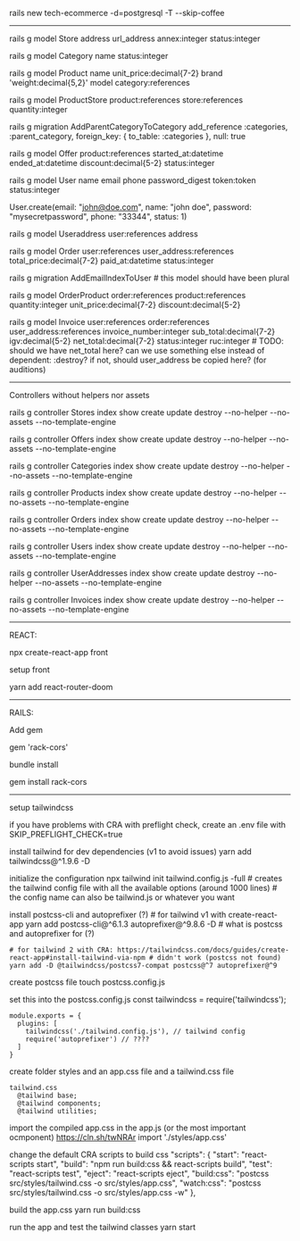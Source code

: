 rails new tech-ecommerce -d=postgresql -T --skip-coffee

---

rails g model Store address url_address annex:integer status:integer

rails g model Category name status:integer

rails g model Product name unit_price:decimal{7-2} brand 'weight:decimal{5,2}' model category:references

rails g model ProductStore product:references store:references quantity:integer

rails g migration AddParentCategoryToCategory
add_reference :categories, :parent_category, foreign_key: { to_table: :categories }, null: true

rails g model Offer product:references started_at:datetime ended_at:datetime discount:decimal{5-2} status:integer

rails g model User name email phone password_digest token:token status:integer

User.create(email: "john@doe.com", name: "john doe", password: "mysecretpassword", phone: "33344", status: 1)

rails g model Useraddress user:references address

rails g model Order user:references user_address:references total_price:decimal{7-2} paid_at:datetime status:integer

rails g migration AddEmailIndexToUser # this model should have been plural

rails g model OrderProduct order:references product:references quantity:integer unit_price:decimal{7-2} discount:decimal{5-2}

rails g model Invoice user:references order:references user_address:references invoice_number:integer sub_total:decimal{7-2} igv:decimal{5-2} net_total:decimal{7-2} status:integer ruc:integer # TODO: should we have net_total here? can we use something else instead of dependent: :destroy? if not, should user_address be copied here? (for auditions)

---

Controllers without helpers nor assets

rails g controller Stores index show create update destroy --no-helper --no-assets --no-template-engine

rails g controller Offers index show create update destroy --no-helper --no-assets --no-template-engine

rails g controller Categories index show create update destroy --no-helper --no-assets --no-template-engine

rails g controller Products index show create update destroy --no-helper --no-assets --no-template-engine

rails g controller Orders index show create update destroy --no-helper --no-assets --no-template-engine

rails g controller Users index show create update destroy --no-helper --no-assets --no-template-engine

rails g controller UserAddresses index show create update destroy --no-helper --no-assets --no-template-engine

rails g controller Invoices index show create update destroy --no-helper --no-assets --no-template-engine

---

REACT:

npx create-react-app front

setup front

yarn add react-router-doom

---

RAILS:

Add gem

gem 'rack-cors'

bundle install

gem install rack-cors

-----

setup tailwindcss

  if you have problems with CRA with preflight check, create an .env file with
    SKIP_PREFLIGHT_CHECK=true

  install tailwind for dev dependencies (v1 to avoid issues)
    yarn add tailwindcss@^1.9.6 -D

  initialize the configuration 
    npx tailwind init tailwind.config.js -full # creates the tailwind config file with all the available options (around 1000 lines)
    # the config name can also be tailwind.js or whatever you want

  install postcss-cli and autoprefixer (?)
    # for tailwind v1 with create-react-app
    yarn add postcss-cli@^6.1.3 autoprefixer@^9.8.6 -D # what is postcss and autoprefixer for (?)

    # for tailwind 2 with CRA: https://tailwindcss.com/docs/guides/create-react-app#install-tailwind-via-npm # didn't work (postcss not found)
    yarn add -D @tailwindcss/postcss7-compat postcss@^7 autoprefixer@^9

  create postcss file
    touch postcss.config.js

  set this into the postcss.config.js
    const tailwindcss = require('tailwindcss');

    module.exports = {
      plugins: [
        tailwindcss('./tailwind.config.js'), // tailwind config
        require('autoprefixer') // ????
      ] 
    }

  create folder styles and an app.css file and a tailwind.css file

    tailwind.css
      @tailwind base;
      @tailwind components;
      @tailwind utilities;

  import the compiled app.css in the app.js (or the most important ocmponent)
    https://cln.sh/twNRAr
    import './styles/app.css'

  change the default CRA scripts to build css
    "scripts": {
      "start": "react-scripts start",
      "build": "npm run build:css && react-scripts build",
      "test": "react-scripts test",
      "eject": "react-scripts eject",
      "build:css": "postcss src/styles/tailwind.css -o src/styles/app.css",
      "watch:css": "postcss src/styles/tailwind.css -o src/styles/app.css -w"
    },

  build the app.css
    yarn run build:css

  run the app and test the tailwind classes
    yarn start


